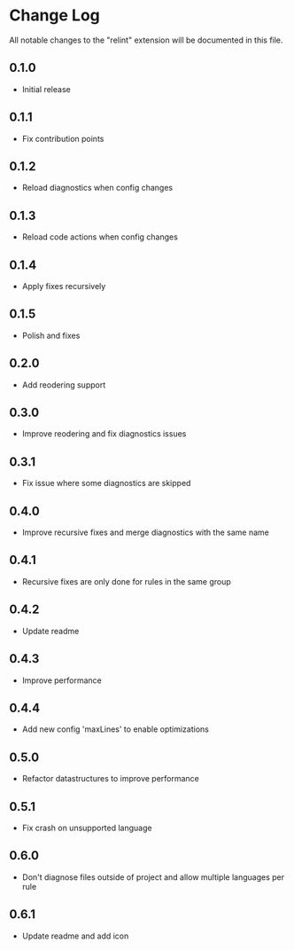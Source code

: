 # Change Log

All notable changes to the "relint" extension will be documented in this file.

## 0.1.0
- Initial release

## 0.1.1
- Fix contribution points

## 0.1.2
- Reload diagnostics when config changes

## 0.1.3
- Reload code actions when config changes

## 0.1.4
- Apply fixes recursively

## 0.1.5
- Polish and fixes

## 0.2.0
- Add reodering support

## 0.3.0
- Improve reodering and fix diagnostics issues

## 0.3.1
- Fix issue where some diagnostics are skipped

## 0.4.0
- Improve recursive fixes and merge diagnostics with the same name

## 0.4.1
- Recursive fixes are only done for rules in the same group

## 0.4.2
- Update readme

## 0.4.3
- Improve performance

## 0.4.4
- Add new config 'maxLines' to enable optimizations

## 0.5.0
- Refactor datastructures to improve performance

## 0.5.1
- Fix crash on unsupported language

## 0.6.0
- Don't diagnose files outside of project and allow multiple languages per rule

## 0.6.1
- Update readme and add icon
